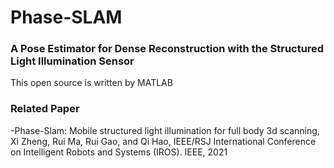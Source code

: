 # Phase-SLAM
### A Pose Estimator for Dense Reconstruction with the Structured Light Illumination Sensor

This open source is written by MATLAB 

### Related Paper

-Phase-Slam: Mobile structured light illumination for full body 3d scanning,  Xi Zheng, Rui Ma, Rui Gao, and Qi Hao, IEEE/RSJ
International Conference on Intelligent Robots and Systems (IROS). IEEE, 2021
